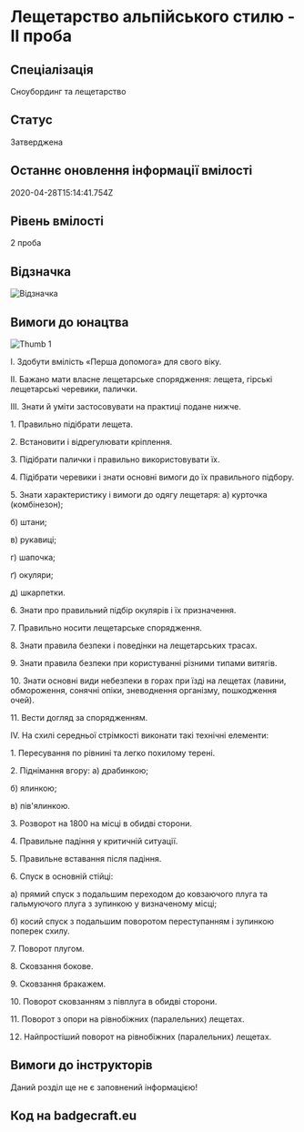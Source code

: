 # Лещетарство альпійського стилю - ІІ проба

## Спеціалізація

Сноубординг та лещетарство

## Статус

Затверджена

## Останнє оновлення інформації вмілості

2020-04-28T15:14:41.754Z

## Рівень вмілості

2 проба

## Відзначка

![Відзначка](../images/Leshchetarstvo_alpiiskoho_styliu_II/____________1.jpg)

## Вимоги до юнацтва

<p><img alt="Thumb             1" src="/uploads/textareas/bootsy/image/50/small____________-1.jpg"><br></p><p>І. Здобути вмілість «Перша допомога» для свого віку.</p>

<p>ІІ. Бажано мати власне лещетарське спорядження: лещета, гірські
лещетарські черевики, палички. </p>

<p>IIІ. Знати й уміти застосовувати на практиці подане нижче.</p>

<p>1. Правильно підібрати лещета.</p>

<p>2. Встановити і відрегулювати кріплення.</p>

<p>3. Підібрати палички і правильно використовувати їх.</p>

<p>4. Підібрати черевики і знати основні вимоги до їх правильного
підбору.</p>

<p>5. Знати характеристику і вимоги до одягу лещетаря: а) курточка
(комбінезон);</p>

<p>б) штани;</p>

<p>в) рукавиці;</p>

<p>г) шапочка;</p>

<p>ґ) окуляри;</p>

<p>д) шкарпетки.</p>

<p>6. Знати про правильний підбір окулярів і їх призначення.</p>

<p>7. Правильно носити лещетарське спорядження.</p>

<p>8. Знати правила безпеки і поведінки на лещетарських трасах.</p>

<p>9. Знати правила безпеки при користуванні різними типами
витягів.</p>

<p>10. Знати основні види небезпеки в горах при їзді на лещетах
(лавини, обмороження, сонячні опіки, зневоднення організму, пошкодження очей).</p>

<p>11. Вести догляд за спорядженням. </p>

<p>IV. На схилі середньої стрімкості виконати такі технічні
елементи:</p>

<p>1. Пересування по рівнині та легко похилому терені.</p>

<p>2. Піднімання вгору: а) драбинкою;</p>

<p>б) ялинкою;</p>

<p>в) пів'ялинкою.</p>

<p>3. Розворот на 1800 на місці в обидві сторони.</p>

<p>4. Правильне падіння у критичній ситуації.</p>

<p>5. Правильне вставання після падіння.</p>

<p>6. Спуск в основній стійці:</p>

<p>а) прямий спуск з подальшим переходом до ковзаючого плуга та
гальмуючого плуга з зупинкою у визначеному місці;</p>

<p>б) косий спуск з подальшим поворотом переступанням і зупинкою
поперек схилу.</p>

<p>7. Поворот плугом.</p>

<p>8. Сковзання бокове.</p>

<p>9. Сковзання бракажем.</p>

<p>10. Поворот сковзанням з півплуга в обидві сторони. </p>

<p>11. Поворот з опори на рівнобіжних (паралельних) лещетах. </p>

12. Найпростіший поворот на рівнобіжних (паралельних) лещетах.

## Вимоги до інструкторів

Даний розділ ще не є заповнений інформацією!

## Код на badgecraft.eu

